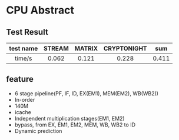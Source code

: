 CPU Abstract
===============

## Test Result

| test name | STREAM | MATRIX | CRYPTONIGHT |  sum  |
| :-------: | :----: | :----: | :---------: | :---: |
|  time/s   | 0.062  | 0.121  |    0.228    | 0.411 |

## feature

- 6 stage pipeline(PF, IF, ID, EX(EM1), MEM(EM2), WB(WB2))
- In-order
- 140M
- icache
- Independent multiplication stages(EM1, EM2)
- bypass, from EX, EM1, EM2, MEM, WB, WB2 to ID
- Dynamic prediction
